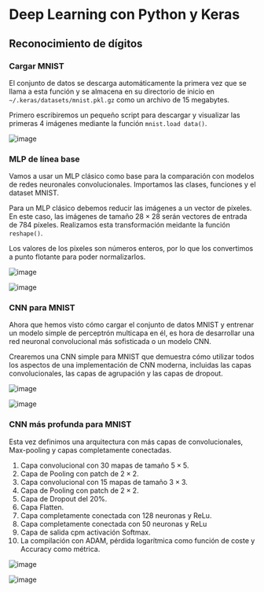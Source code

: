 # Deep Learning con Python y Keras

## Reconocimiento de dígitos

### Cargar MNIST

El conjunto de datos se descarga automáticamente la primera vez que se llama a esta función y se almacena en su directorio de inicio en `~/.keras/datasets/mnist.pkl.gz` como un archivo de 15 megabytes. 

Primero escribiremos un pequeño script para descargar y visualizar las primeras 4 imágenes mediante la función `mnist.load data()`.

![image](https://github.com/PJBigBoss115/reconocimientoDigitos/assets/65696918/0c6a0200-a9a0-433b-864f-c25844f035d7)

### MLP de línea base

Vamos a usar un MLP clásico como base para la comparación con modelos de redes neuronales convolucionales. 
Importamos las clases, funciones y el dataset MNIST.

Para un MLP clásico debemos reducir las imágenes a un vector de píxeles. En este caso, las imágenes de tamaño $28 × 28$ serán vectores de entrada de 784 píxeles. 
Realizamos esta transformación meidante la función `reshape()`. 

Los valores de los píxeles son números enteros, por lo que los convertimos a punto flotante para poder normalizarlos.

![image](https://github.com/PJBigBoss115/reconocimientoDigitos/assets/65696918/0812652c-08ce-4942-9421-2b77ca14acbc)

![image](https://github.com/PJBigBoss115/reconocimientoDigitos/assets/65696918/a365e02c-3c18-4dd1-ac95-83751b065ffa)

### CNN para MNIST

Ahora que hemos visto cómo cargar el conjunto de datos MNIST y entrenar un modelo simple de perceptrón multicapa en él, es hora de desarrollar una red neuronal convolucional más sofisticada o un modelo CNN. 

Crearemos una CNN simple para MNIST que demuestra cómo utilizar todos los aspectos de una implementación de CNN moderna, incluidas las capas convolucionales, las capas de agrupación y las capas de dropout. 

![image](https://github.com/PJBigBoss115/reconocimientoDigitos/assets/65696918/9b7b00ba-2cfb-4c06-b7c7-501959608a82)

![image](https://github.com/PJBigBoss115/reconocimientoDigitos/assets/65696918/f862029f-e882-4c7a-af80-fd9d0b6a7ee1)

### CNN más profunda para MNIST

Esta vez definimos una arquitectura con más capas de convolucionales, Max-pooling y capas completamente conectadas.

1. Capa convolucional con 30 mapas de tamaño $5 × 5$.
2. Capa de Pooling con patch de $2 × 2$.
3. Capa convolucional con 15 mapas de tamaño $3 × 3$.
4. Capa de Pooling con patch de $2 × 2$.
5. Capa de Dropout del 20%.
6. Capa Flatten.
7. Capa completamente conectada con 128 neuronas y ReLu.
8. Capa completamente conectada con 50 neuronas y ReLu
9. Capa de salida cpm activación Softmax.
10. La compilación con ADAM, pérdida logarítmica como función de coste y Accuracy como métrica.

![image](https://github.com/PJBigBoss115/reconocimientoDigitos/assets/65696918/104feece-fc9c-4450-ac10-793a62ad47c4)

![image](https://github.com/PJBigBoss115/reconocimientoDigitos/assets/65696918/1de6ec5a-f03c-46dd-a782-ea217411e1fb)
